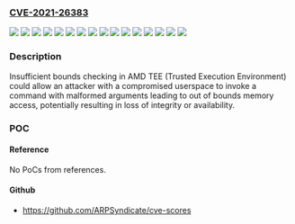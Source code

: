 ### [CVE-2021-26383](https://cve.mitre.org/cgi-bin/cvename.cgi?name=CVE-2021-26383)
![](https://img.shields.io/static/v1?label=Product&message=AMD%20Instinct%E2%84%A2%20MI210&color=blue)
![](https://img.shields.io/static/v1?label=Product&message=AMD%20Instinct%E2%84%A2%20MI250&color=blue)
![](https://img.shields.io/static/v1?label=Product&message=AMD%20Radeon%E2%84%A2%20PRO%20V520%20Graphics%20Products&color=blue)
![](https://img.shields.io/static/v1?label=Product&message=AMD%20Radeon%E2%84%A2%20PRO%20V620%20Graphics%20Products&color=blue)
![](https://img.shields.io/static/v1?label=Product&message=AMD%20Radeon%E2%84%A2%20PRO%20W5000%20Series%20Graphics%20Products&color=blue)
![](https://img.shields.io/static/v1?label=Product&message=AMD%20Radeon%E2%84%A2%20PRO%20W6000%20Series%20Graphics%20Products&color=blue)
![](https://img.shields.io/static/v1?label=Product&message=AMD%20Radeon%E2%84%A2%20RX%205000%20Series%20Graphics%20Products&color=blue)
![](https://img.shields.io/static/v1?label=Product&message=AMD%20Radeon%E2%84%A2%20RX%206000%20Series%20Graphics%20Products&color=blue)
![](https://img.shields.io/static/v1?label=Product&message=AMD%20Ryzen%E2%84%A2%204000%20Series%20Desktop%20Processors&color=blue)
![](https://img.shields.io/static/v1?label=Product&message=AMD%20Ryzen%E2%84%A2%204000%20Series%20Mobile%20Processors%20with%20Radeon%E2%84%A2%20Graphics&color=blue)
![](https://img.shields.io/static/v1?label=Product&message=AMD%20Ryzen%E2%84%A2%205000%20Series%20Desktop%20Processors%20with%20Radeon%E2%84%A2%20Graphics&color=blue)
![](https://img.shields.io/static/v1?label=Product&message=AMD%20Ryzen%E2%84%A2%205000%20Series%20Mobile%20Processors%20with%20Radeon%E2%84%A2%20Graphics&color=blue)
![](https://img.shields.io/static/v1?label=Product&message=AMD%20Ryzen%E2%84%A2%207030%20Series%20Mobile%20Processors%20with%20Radeon%E2%84%A2%20Graphics&color=blue)
![](https://img.shields.io/static/v1?label=Product&message=AMD%20Ryzen%E2%84%A2%20Embedded%20V2000%20Series%20Processors&color=blue)
![](https://img.shields.io/static/v1?label=Version&message=&color=brightgreen)
![](https://img.shields.io/static/v1?label=Vulnerability&message=CWE-787%20%20Out-of-bounds%20Write&color=brightgreen)

### Description

Insufficient bounds checking in AMD TEE (Trusted Execution Environment) could allow an attacker with a compromised userspace to invoke a command with malformed arguments leading to out of bounds memory access, potentially resulting in loss of integrity or availability.

### POC

#### Reference
No PoCs from references.

#### Github
- https://github.com/ARPSyndicate/cve-scores

